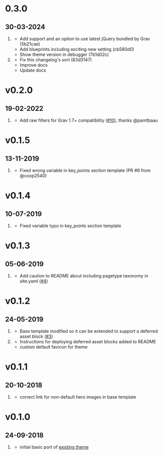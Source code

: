 # 0.3.0
##  30-03-2024

1. [](#new)
    * Add support and an option to use latest jQuery bundled by Grav (5b21cae)
    * Add blueprints including exciting new setting (cb580d0)
    * Show theme version in debugger (7b1d02c)
1. [](#improved)
    * Fix this changelog's sort (83d3147)
    * Improve docs
    * Update docs

# v0.2.0
##  19-02-2022

1. [](#bugfix)
    * Add raw filters for Grav 1.7+ compatibility ([#10](https://github.com/hughbris/grav-theme-landed/issues/10)), thanks @pamtbaau

# v0.1.5
##  13-11-2019

1. [](#bugfix)
    * Fixed wrong variable in key_points section template (PR #6 from @coop2540)

# v0.1.4
##  10-07-2019

1. [](#bugfix)
    * Fixed variable typo in key_points section template

# v0.1.3
##  05-06-2019

1. [](#improved)
    * Add caution to README about including pagetype taxonomy in site.yaml ([#4](https://github.com/hughbris/grav-theme-landed/issues/4))

# v0.1.2
##  24-05-2019

1. [](#improved)
    * Base template modified so it can be extended to support a deferred asset block ([#3](https://github.com/hughbris/grav-theme-landed/issues/3))
1. [](#new)
    * Instructions for deploying deferred asset blocks added to README
    * custom default favicon for theme

# v0.1.1
##  20-10-2018

1. [](#bugfix)
    * correct link for non-default hero images in base template

# v0.1.0
##  24-09-2018

1. [](#new)
    * initial basic port of [existing theme](https://html5up.net/landed)
